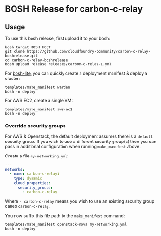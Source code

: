# BOSH Release for carbon-c-relay

## Usage

To use this bosh release, first upload it to your bosh:

```
bosh target BOSH_HOST
git clone https://github.com/cloudfoundry-community/carbon-c-relay-boshrelease.git
cd carbon-c-relay-boshrelease
bosh upload release releases/carbon-c-relay-1.yml
```

For [bosh-lite](https://github.com/cloudfoundry/bosh-lite), you can quickly create a deployment manifest & deploy a cluster:

```
templates/make_manifest warden
bosh -n deploy
```

For AWS EC2, create a single VM:

```
templates/make_manifest aws-ec2
bosh -n deploy
```

### Override security groups

For AWS & Openstack, the default deployment assumes there is a `default` security group. If you wish to use a different security group(s) then you can pass in additional configuration when running `make_manifest` above.

Create a file `my-networking.yml`:

``` yaml
---
networks:
  - name: carbon-c-relay1
    type: dynamic
    cloud_properties:
      security_groups:
        - carbon-c-relay
```

Where `- carbon-c-relay` means you wish to use an existing security group called `carbon-c-relay`.

You now suffix this file path to the `make_manifest` command:

```
templates/make_manifest openstack-nova my-networking.yml
bosh -n deploy
```
